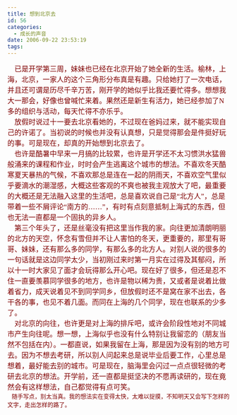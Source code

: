```yaml
---
title: 想到北京去
id: 56
categories:
  - 成长的声音
date: 2006-09-22 23:53:19
tags:
---
```


<div id="msgcns!DA984E57EDE76A7C!748" class="bvMsg"><div><font size="2"><font color="#800000"><span style="font-size:12pt;font-family:宋体;">    已是开学第三周，妹妹也已经在北京开始了她全新的生活。榆林，上海，北京，一家人的这个三角形分布真是有趣。只给她打了一次电话，并且还可谓是历尽千辛万苦，刚开学的她似乎比我还要忙得多。想想我大一那会，好像也曾喊忙来着。果然还是新生有活力，她已经参加了</span><span lang="EN-US" style="font-size:12pt;"><font face="Times New Roman">N</font></span><span style="font-size:12pt;font-family:宋体;">多的组织与活动，每天忙得不亦乐乎。</span></font></font></div>
<div><font size="2"><font color="#800000"><span style="font-size:12pt;font-family:宋体;">    放假时说过十一要去北京看她的，不过现在爸妈过来，就不能实现自己的许诺了。当初说的时候也并没有认真想，只是觉得那会是件挺好玩的事。可是现在，却真的开始想到北京去了。</span><span lang="EN-US" style="font-size:12pt;"/></font></font></div>
<div><font size="2"><font color="#800000"><span style="font-size:12pt;font-family:宋体;">    也许是酷暑中早来一月搞的比较累，也许是开学还不太习惯洪水猛兽般涌来的课程和作业，时时会产生逃离这个城市的想法。不喜欢冬天酷寒夏天暴热的气候，不喜欢那总是连在一起的阴雨天，不喜欢空气里似乎要滴水的潮湿感，大概这些客观的不爽也被我主观放大了吧，最重要的大概还是无法融入这里的生活吧，总是喜欢说自己是“北方人”，总是带着一些不屑评论“南方的……”，有时有点刻意抵制上海式的东西，但也无法一直都是一个固执的异乡人。</span><span lang="EN-US" style="font-size:12pt;"/></font></font></div>
<div><font size="2"><font color="#800000"><span style="font-size:12pt;font-family:宋体;">    第三个年头了，还是丝毫没有把这里当作我的家。向往更加清朗明丽的北方的天空，怀念有雪但并不让人害怕的冬天，更重要的，那里有哥哥、妹妹，还有那么多的同学，有那么多的北方人。对别人说的很多的一句话就是这边同学太少，当初刚过来时第一月实在过得及其郁闷，所以十一时大家见了面才会玩得那么开心吧。现在好了很多，但还是忍不住一直要羡慕同学很多的地方，也许是物以稀为贵，又或者是说着比做着省力，成天说着见不到同学同乡，但放假时还不是窝在家不出去，各干各的事，也见不着几面。而同在上海的几个同学，现在也联系的少多了。</span><span lang="EN-US" style="font-size:12pt;"/></font></font></div>
<div><font size="2"><font color="#800000"><span style="font-size:12pt;font-family:宋体;">    对北京的向往，也许更是对上海的排斥吧，或许会阶段性地对不同城市产生向往呢。想一想，上海似乎也没有什么特别让我留恋的（朋友当然不包括在内）。一都直说，如果我留在上海，那是因为没有别的地方可去。因为不想去考研，所以别人问起来总是说毕业后要工作，心里总是想着，最好能去别的城市。可是现在，脑海里会闪过一点点很轻微的考研去北京的想法。开学前，还一直都是挺坚决的不愿再读研的，现在竟然会有这样想法，自己都觉得有点可笑。</span><span lang="EN-US" style="font-size:12pt;"/></font></font></div>
<div><span style="font-size:12pt;font-family:宋体;"><font color="#800000" size="2">   随手写点，别太当真。我的想法实在变得太快，太难以捉摸，不知明天又会写下怎样的文字，走出怎样的路了。</font></span><span lang="EN-US" style="font-size:12pt;"/></div></div>